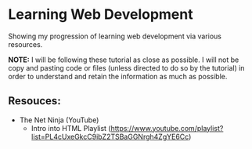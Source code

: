# Learning Web Development
Showing my progression of learning web development via various resources.

**NOTE:** I will be following these tutorial as close as possible. I will not be copy and pasting code or files (unless directed to do so by the tutorial) in order to understand and retain the information as much as possible.

## Resouces:
* The Net Ninja (YouTube)
    * Intro into HTML Playlist 
    (https://www.youtube.com/playlist?list=PL4cUxeGkcC9ibZ2TSBaGGNrgh4ZgYE6Cc)

